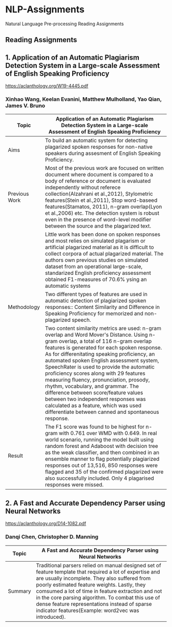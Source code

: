 # NLP-Assignments
Natural Language Pre-processing Reading Assignments


## Reading Assignments
## 1. Application of an Automatic Plagiarism Detection System in a Large-scale Assessment of English Speaking Proficiency
https://aclanthology.org/W19-4445.pdf
### Xinhao Wang, Keelan Evanini, Matthew Mulholland, Yao Qian, James V. Bruno
|  Topic  | Application of an Automatic Plagiarism Detection System in a Large-scale Assessment of English Speaking Proficiency |
| --- | --- |
| Aims  | To build an automatic system for detecting plagarized spoken responses for non-native speakers during assesment of English Speaking Proficiency.|
| Previous Work | Most of the previous work are focused on written document where document is compared to a body of reference or document is evaluated independently without referece collection(Alzahrani et al.,2012), Stylometric features(Stein et al.,2011), Stop word-baseed features(Stamatos, 2011), n-gram overlap(Lyon et al.,2006) etc. The detection system is robust even in the presence of word-level modifier between the source and the plagarized text.|
|                 |Little work has been done on spoken responses and most relies on simulated plagarism or artificial plagarized material as it is difficult to collect corpora of actual plagarized material. The authors own previous studies on simulated dataset from an operational large-scale, standarized English proficiency assessment obtained F1-measures of 70.6% ysing an automatic systems |
|Methodology| Two different types of features are used in automatic detection of plagiarized spoken responses:: Content Similarity and Difference in Speaking Proficiency   for memorized and non-plagarized speech.|
|| Two content similarity metrics are used: n-gram overlap and Word Mover's Distance. Using n-gram overlap, a total of 116 n-gram overlap features is generated for each spoken response. As for differenitating speaking proficiency, an automated spoken English assessment system, SpeechRater is used to provide the automatic proficiency scores along with 29 features measuring fluency, pronunciation, prosody, rhythm, vocabulary, and grammar. The difference between score/feature values between two independent responses was calculated as a feature, which was used differentiate between canned and spontaneous response.|
|Result| The F1 score was found to be highest for n-gram with 0.761 over WMD with 0.649. In real world scenario, running the model built using random forest and Adaboost with decision tree as the weak classifier, and then combined in an ensemble manner to flag potentially plagiarized responses out of 13,516, 850 responses were flagged and 35 of the confirmed plagarized were also successfully included. Only 4 plagarised responses were missed. |


## 2. A Fast and Accurate Dependency Parser using Neural Networks
https://aclanthology.org/D14-1082.pdf
### Danqi Chen, Christopher D. Manning
|  Topic  | A Fast and Accurate Dependency Parser using Neural Networks |
|---|---|
|Summary|Traditional parsers relied on manual designed set of feature template that required a lot of expertise and are usually incomplete. They also suffered from poorly estimated feature weights. Lastly, they comsumed a lot of time in feature extraction and not in the core parsing algorithm. To combat this use of dense feature representations instead of sparse indicator features(Example: word2vec was introduced).|

